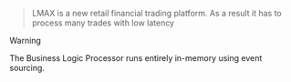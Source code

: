 > LMAX is a new retail financial trading platform. As a result it has to process many trades with low latency

> [!warning]
> The Business Logic Processor runs entirely in-memory using event sourcing.
